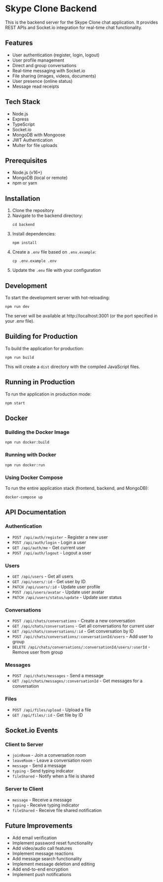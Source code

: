 # Skype Clone Backend

This is the backend server for the Skype Clone chat application. It provides REST APIs and Socket.io integration for real-time chat functionality.

## Features

- User authentication (register, login, logout)
- User profile management
- Direct and group conversations
- Real-time messaging with Socket.io
- File sharing (images, videos, documents)
- User presence (online status)
- Message read receipts

## Tech Stack

- Node.js
- Express
- TypeScript
- Socket.io
- MongoDB with Mongoose
- JWT Authentication
- Multer for file uploads

## Prerequisites

- Node.js (v16+)
- MongoDB (local or remote)
- npm or yarn

## Installation

1. Clone the repository
2. Navigate to the backend directory:
   ```
   cd backend
   ```
3. Install dependencies:
   ```
   npm install
   ```
4. Create a `.env` file based on `.env.example`:
   ```
   cp .env.example .env
   ```
5. Update the `.env` file with your configuration

## Development

To start the development server with hot-reloading:

```
npm run dev
```

The server will be available at http://localhost:3001 (or the port specified in your .env file).

## Building for Production

To build the application for production:

```
npm run build
```

This will create a `dist` directory with the compiled JavaScript files.

## Running in Production

To run the application in production mode:

```
npm start
```

## Docker

### Building the Docker Image

```
npm run docker:build
```

### Running with Docker

```
npm run docker:run
```

### Using Docker Compose

To run the entire application stack (frontend, backend, and MongoDB):

```
docker-compose up
```

## API Documentation

### Authentication

- `POST /api/auth/register` - Register a new user
- `POST /api/auth/login` - Login a user
- `GET /api/auth/me` - Get current user
- `POST /api/auth/logout` - Logout a user

### Users

- `GET /api/users` - Get all users
- `GET /api/users/:id` - Get user by ID
- `PATCH /api/users/:id` - Update user profile
- `POST /api/users/avatar` - Update user avatar
- `PATCH /api/users/status/update` - Update user status

### Conversations

- `POST /api/chats/conversations` - Create a new conversation
- `GET /api/chats/conversations` - Get all conversations for current user
- `GET /api/chats/conversations/:id` - Get conversation by ID
- `POST /api/chats/conversations/:conversationId/users` - Add user to group
- `DELETE /api/chats/conversations/:conversationId/users/:userId` - Remove user from group

### Messages

- `POST /api/chats/messages` - Send a message
- `GET /api/chats/messages/:conversationId` - Get messages for a conversation

### Files

- `POST /api/files/upload` - Upload a file
- `GET /api/files/:id` - Get file by ID

## Socket.io Events

### Client to Server

- `joinRoom` - Join a conversation room
- `leaveRoom` - Leave a conversation room
- `message` - Send a message
- `typing` - Send typing indicator
- `fileShared` - Notify when a file is shared

### Server to Client

- `message` - Receive a message
- `typing` - Receive typing indicator
- `fileShared` - Receive file shared notification

## Future Improvements

- Add email verification
- Implement password reset functionality
- Add video/audio call features
- Implement message reactions
- Add message search functionality
- Implement message deletion and editing
- Add end-to-end encryption
- Implement push notifications
